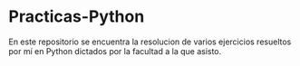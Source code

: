 # Practicas-Python
En este repositorio se encuentra la resolucion de varios ejercicios resueltos por mí en Python dictados por la facultad a la que asisto.
